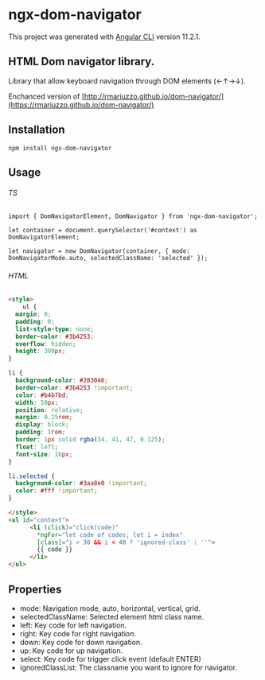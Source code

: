 # ngx-dom-navigator

This project was generated with [Angular CLI](https://github.com/angular/angular-cli) version 11.2.1.

## HTML Dom navigator library.

Library that allow keyboard navigation through DOM elements (←↑→↓).

Enchanced version of [http://rmariuzzo.github.io/dom-navigator/](https://rmariuzzo.github.io/dom-navigator/)

## Installation

`npm install ngx-dom-navigator`

## Usage

###### TS

`import { DomNavigatorElement, DomNavigator } from 'ngx-dom-navigator';`

`let container = document.querySelector('#context') as DomNavigatorElement;`

`let navigator = new DomNavigator(container, { mode: DomNavigatorMode.auto, selectedClassName: 'selected' });`

###### HTML

```markdown
<style>
    ul {
  margin: 0;
  padding: 0;
  list-style-type: none;
  border-color: #3b4253;
  overflow: hidden;
  height: 300px;
}

li {
  background-color: #283046;
  border-color: #3b4253 !important;
  color: #b4b7bd;
  width: 50px;
  position: relative;
  margin: 0.25rem;
  display: block;
  padding: 1rem;
  border: 1px solid rgba(34, 41, 47, 0.125);
  float: left;
  font-size: 16px;
}

li.selected {
  background-color: #3aa8e0 !important;
  color: #fff !important;
}

</style>
<ul id="context">
      <li (click)="click(code)"
        *ngFor="let code of codes; let i = index"
        [class]="i > 30 && i < 40 ? 'ignored-class' : ''">
        {{ code }}
      </li>
</ul>
```

## Properties

- mode: Navigation mode, auto, horizontal, vertical, grid.
- selectedClassName: Selected element html class name.
- left: Key code for left navigation.
- right: Key code for right navigation.
- down: Key code for down navigation.
- up: Key code for up navigation.
- select: Key code for trigger click event (default ENTER)
- ignoredClassList: The classname you want to ignore for navigator.
